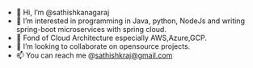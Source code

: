 - 👋 Hi, I’m @sathishkanagaraj
- 👀 I’m interested in programming in Java, python, NodeJs and writing spring-boot microservices with spring cloud.
- 🌱 Fond of Cloud Architecture especially AWS,Azure,GCP.
- 💞️ I’m looking to collaborate on opensource projects.
- 📫 You can reach me @sathishkraj@gmail.com

<!---
sathishkanagaraj/sathishkanagaraj is a ✨ special ✨ repository because its `README.md` (this file) appears on your GitHub profile.
You can click the Preview link to take a look at your changes.
--->
